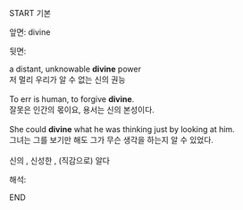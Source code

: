 START
기본

앞면:
divine


뒷면:
<div><div>a distant, unknowable <strong>divine</strong> power </div><div><div>저 멀리 우리가 알 수 없는 신의 권능</div></div></div><div><br></div><div><div>To err is human, to forgive <strong>divine</strong>. </div><div><div>잘못은 인간의 몫이요, 용서는 신의 본성이다.</div></div></div><div><br></div><div><div>She could <strong>divine</strong> what he was thinking just by looking at him. </div><div><div>그녀는 그를 보기만 해도 그가 무슨 생각을 하는지 알 수 있었다.</div></div></div><div><br></div><div>신의 , 신성한 , (직감으로) 알다</div>


해석:

END